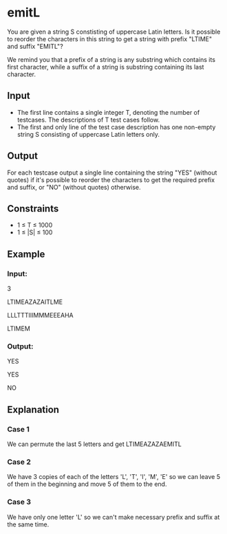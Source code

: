 # emitL

You are given a string S constisting of uppercase Latin letters. 
Is it possible to reorder the characters in this string to get a string with prefix "LTIME" and suffix "EMITL"?

We remind you that a prefix of a string is any substring which contains its first character, while a suffix of a 
string is substring containing its last character.

## Input

- The first line contains a single integer T, denoting the number of testcases. The descriptions of T test cases follow.
- The first and only line of the test case description has one non-empty string S consisting of uppercase Latin letters only.

## Output

For each testcase output a single line containing the string "YES" (without quotes) if it's possible to reorder the 
characters to get the required prefix and suffix, or "NO" (without quotes) otherwise.

## Constraints

- 1 ≤ T ≤ 1000 
- 1 ≤ |S| ≤ 100

## Example

### Input:

3

LTIMEAZAZAITLME

LLLTTTIIIMMMEEEAHA

LTIMEM

### Output:

YES

YES

NO

## Explanation

### Case 1

We can permute the last 5 letters and get LTIMEAZAZAEMITL

### Case 2

We have 3 copies of each of the letters 'L', 'T', 'I', 'M', 'E' so we can leave 5 of them in the beginning and move 5 of them to the end.

### Case 3

We have only one letter 'L' so we can't make necessary prefix and suffix at the same time.
